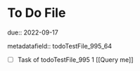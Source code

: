 # To Do File

due:: 2022-09-17

metadatafield:: todoTestFile_995_64

- [ ] Task of todoTestFile_995 1 [[Query me]]
